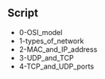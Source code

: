 ## Script
- 0-OSI_model
- 1-types_of_network
- 2-MAC_and_IP_address
- 3-UDP_and_TCP
- 4-TCP_and_UDP_ports
